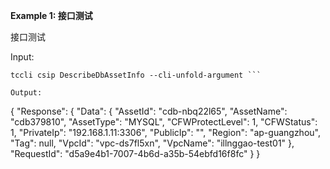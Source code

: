**Example 1: 接口测试**

接口测试

Input: 

```
tccli csip DescribeDbAssetInfo --cli-unfold-argument ```

Output: 
```
{
    "Response": {
        "Data": {
            "AssetId": "cdb-nbq22l65",
            "AssetName": "cdb379810",
            "AssetType": "MYSQL",
            "CFWProtectLevel": 1,
            "CFWStatus": 1,
            "PrivateIp": "192.168.1.11:3306",
            "PublicIp": "",
            "Region": "ap-guangzhou",
            "Tag": null,
            "VpcId": "vpc-ds7fl5xn",
            "VpcName": "illnggao-test01"
        },
        "RequestId": "d5a9e4b1-7007-4b6d-a35b-54ebfd16f8fc"
    }
}
```

